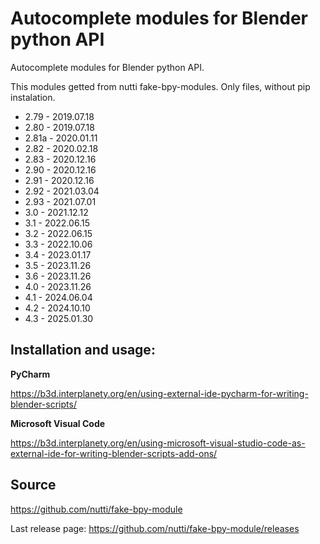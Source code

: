 # Autocomplete modules for Blender python API
Autocomplete modules for Blender python API.

This modules getted from nutti fake-bpy-modules. Only files, without pip instalation.

- 2.79 - 2019.07.18
- 2.80 - 2019.07.18
- 2.81a - 2020.01.11
- 2.82 - 2020.02.18
- 2.83 - 2020.12.16
- 2.90 - 2020.12.16
- 2.91 - 2020.12.16
- 2.92 - 2021.03.04
- 2.93 - 2021.07.01
- 3.0 - 2021.12.12
- 3.1 - 2022.06.15
- 3.2 - 2022.06.15
- 3.3 - 2022.10.06
- 3.4 - 2023.01.17
- 3.5 - 2023.11.26
- 3.6 - 2023.11.26
- 4.0 - 2023.11.26
- 4.1 - 2024.06.04
- 4.2 - 2024.10.10
- 4.3 - 2025.01.30

Installation and usage:
-

**PyCharm**

https://b3d.interplanety.org/en/using-external-ide-pycharm-for-writing-blender-scripts/

**Microsoft Visual Code**

https://b3d.interplanety.org/en/using-microsoft-visual-studio-code-as-external-ide-for-writing-blender-scripts-add-ons/


Source
-
https://github.com/nutti/fake-bpy-module

Last release page: https://github.com/nutti/fake-bpy-module/releases
